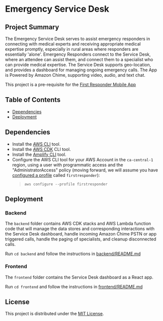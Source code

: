 # Emergency Service Desk 

## Project Summary
The Emergency Service Desk serves to assist emergency responders in connecting with medical experts and receiving appropriate medical expertise promptly, especially in rural areas where responders are essentially 'alone'. Emergency Responders connect to the Service Desk, where an attendee can assist them, and connect them to a specialist who can provide medical expertise. The Service Desk supports geo-location, and provides a dashboard for managing ongoing emergency calls. The App is Powered by Amazon Chime, supporting video, audio, and text chat. 

This project is a pre-requisite for the [First Responder Mobile App](https://github.com/UBC-CIC/first-responder-mobile-app)

## Table of Contents
- [Dependencies](#Dependencies)
- [Deployment](#Deployment)

## Dependencies
- Install the [AWS CLI](https://aws.amazon.com/cli/) tool.
- Install the [AWS CDK](https://docs.aws.amazon.com/cdk/latest/guide/cli.html) CLI tool.
- Install the [Amplify CLI](https://docs.amplify.aws/cli) tool.
- Configure the AWS CLI tool for your AWS Account in the `ca-central-1` region, using a user with programmatic access and the "AdministratorAccess" policy (moving forward, we will assume you have [configured a profile](https://awscli.amazonaws.com/v2/documentation/api/latest/reference/configure/index.html) called `firstresponder`):
  > `aws configure --profile firstresponder`

## Deployment
### Backend
The `backend` folder contains AWS CDK stacks and AWS Lambda function code that will manage the data stores and corresponding interactions with the Service Desk dashboard, handle incoming Amazon Chime PSTN or app triggered calls, handle the paging of specialists, and cleanup disconnected calls.

Run `cd backend` and follow the instructions in [backend/README.md](./backend/README.md)
### Frontend
The `frontend` folder contains the Service Desk dashboard as a React app.

Run `cd frontend` and follow the instructions in [frontend/README.md](./frontend/README.md)


## License
This project is distributed under the [MIT License](./LICENSE).
